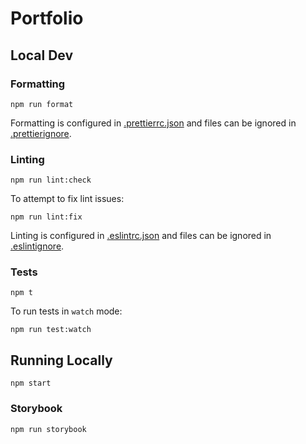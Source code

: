 # Portfolio

## Local Dev

### Formatting

```shell
npm run format
```

Formatting is configured in [.prettierrc.json](.prettierrc.json) and files can be ignored in [.prettierignore](.prettierignore).

### Linting

```shell
npm run lint:check
```

To attempt to fix lint issues:

```shell
npm run lint:fix
```

Linting is configured in [.eslintrc.json](.eslintrc.json) and files can be ignored in [.eslintignore](.eslintignore).

### Tests

```shell
npm t
```

To run tests in `watch` mode:

```shell
npm run test:watch
```

## Running Locally

```shell
npm start
```

### Storybook

```shell
npm run storybook
```
